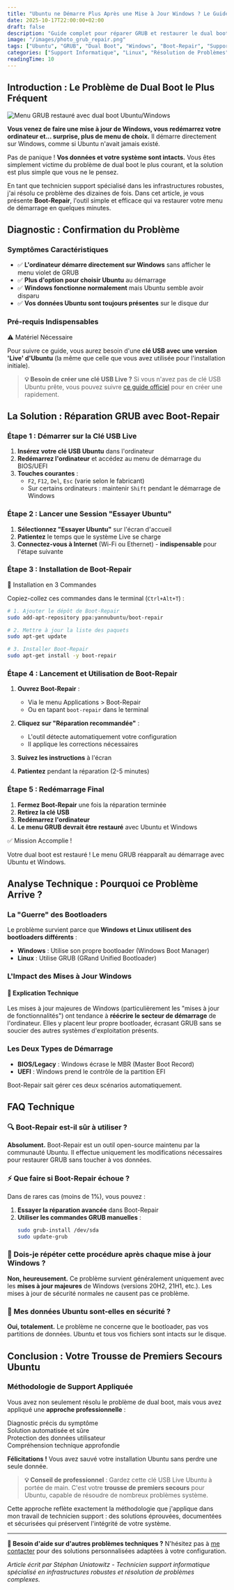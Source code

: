 ```yaml
---
title: "Ubuntu ne Démarre Plus Après une Mise à Jour Windows ? Le Guide de Réparation GRUB Ultime"
date: 2025-10-17T22:00:00+02:00
draft: false
description: "Guide complet pour réparer GRUB et restaurer le dual boot Ubuntu/Windows après une mise à jour Windows. Solution simple avec Boot-Repair, étapes détaillées et explications techniques."
image: "/images/photo_grub_repair.png"
tags: ["Ubuntu", "GRUB", "Dual Boot", "Windows", "Boot-Repair", "Support Technique", "Résolution de Problèmes", "Linux", "BIOS", "UEFI"]
categories: ["Support Informatique", "Linux", "Résolution de Problèmes"]
readingTime: 10
---
```


## Introduction : Le Problème de Dual Boot le Plus Fréquent

<div class="flex justify-center mb-8">
  <img src="/images/photo_dual_boot.png" alt="Menu GRUB restauré avec dual boot Ubuntu/Windows" class="max-w-full md:max-w-lg rounded-lg shadow-lg border border-gray-200 dark:border-gray-700">
</div>

**Vous venez de faire une mise à jour de Windows, vous redémarrez votre ordinateur et... surprise, plus de menu de choix.** Il démarre directement sur Windows, comme si Ubuntu n'avait jamais existé.

Pas de panique ! **Vos données et votre système sont intacts.** Vous êtes simplement victime du problème de dual boot le plus courant, et la solution est plus simple que vous ne le pensez.

En tant que technicien support spécialisé dans les infrastructures robustes, j'ai résolu ce problème des dizaines de fois. Dans cet article, je vous présente **Boot-Repair**, l'outil simple et efficace qui va restaurer votre menu de démarrage en quelques minutes.

## Diagnostic : Confirmation du Problème

### Symptômes Caractéristiques

- ✅ **L'ordinateur démarre directement sur Windows** sans afficher le menu violet de GRUB
- ✅ **Plus d'option pour choisir Ubuntu** au démarrage
- ✅ **Windows fonctionne normalement** mais Ubuntu semble avoir disparu
- ✅ **Vos données Ubuntu sont toujours présentes** sur le disque dur

### Pré-requis Indispensables

<div class="bg-blue-50 dark:bg-blue-900/20 border-l-4 border-blue-500 p-4 mb-6 rounded-r-lg">
  <div class="flex items-start">
    <div class="flex-shrink-0">
      <i class="fas fa-exclamation-circle text-blue-500 text-lg mt-1"></i>
    </div>
    <div class="ml-3">
      <p class="text-blue-800 dark:text-blue-200 font-medium">⚠️ Matériel Nécessaire</p>
      <p class="text-blue-700 dark:text-blue-300 text-sm mt-1">Pour suivre ce guide, vous aurez besoin d'une <strong>clé USB avec une version 'Live' d'Ubuntu</strong> (la même que celle que vous avez utilisée pour l'installation initiale).</p>
    </div>
  </div>
</div>

> **💡 Besoin de créer une clé USB Live ?** Si vous n'avez pas de clé USB Ubuntu prête, vous pouvez suivre [ce guide officiel](https://ubuntu.com/tutorials/create-a-usb-stick-on-ubuntu) pour en créer une rapidement.

## La Solution : Réparation GRUB avec Boot-Repair

### Étape 1 : Démarrer sur la Clé USB Live

1. **Insérez votre clé USB Ubuntu** dans l'ordinateur
2. **Redémarrez l'ordinateur** et accédez au menu de démarrage du BIOS/UEFI
3. **Touches courantes** :
   - `F2`, `F12`, `Del`, `Esc` (varie selon le fabricant)
   - Sur certains ordinateurs : maintenir `Shift` pendant le démarrage de Windows

### Étape 2 : Lancer une Session "Essayer Ubuntu"

1. **Sélectionnez "Essayer Ubuntu"** sur l'écran d'accueil
2. **Patientez** le temps que le système Live se charge
3. **Connectez-vous à Internet** (Wi-Fi ou Ethernet) - **indispensable** pour l'étape suivante

### Étape 3 : Installation de Boot-Repair

<div class="bg-yellow-50 dark:bg-yellow-900/20 border-l-4 border-yellow-500 p-4 mb-6 rounded-r-lg">
  <div class="flex items-start">
    <div class="flex-shrink-0">
      <i class="fas fa-terminal text-yellow-500 text-lg mt-1"></i>
    </div>
    <div class="ml-3">
      <p class="text-yellow-800 dark:text-yellow-200 font-medium">🔧 Installation en 3 Commandes</p>
      <p class="text-yellow-700 dark:text-yellow-300 text-sm mt-1">Copiez-collez ces commandes dans le terminal (<code>Ctrl+Alt+T</code>) :</p>
    </div>
  </div>
</div>

```bash
# 1. Ajouter le dépôt de Boot-Repair
sudo add-apt-repository ppa:yannubuntu/boot-repair

# 2. Mettre à jour la liste des paquets
sudo apt-get update

# 3. Installer Boot-Repair
sudo apt-get install -y boot-repair
```

### Étape 4 : Lancement et Utilisation de Boot-Repair

1. **Ouvrez Boot-Repair** :
   - Via le menu Applications > Boot-Repair
   - Ou en tapant `boot-repair` dans le terminal

2. **Cliquez sur "Réparation recommandée"** :
   - L'outil détecte automatiquement votre configuration
   - Il applique les corrections nécessaires

3. **Suivez les instructions** à l'écran
4. **Patientez** pendant la réparation (2-5 minutes)

### Étape 5 : Redémarrage Final

1. **Fermez Boot-Repair** une fois la réparation terminée
2. **Retirez la clé USB**
3. **Redémarrez l'ordinateur**
4. **Le menu GRUB devrait être restauré** avec Ubuntu et Windows

<div class="bg-green-50 dark:bg-green-900/20 border-l-4 border-green-500 p-4 my-6 rounded-r-lg">
  <div class="flex items-start">
    <div class="flex-shrink-0">
      <i class="fas fa-check-circle text-green-500 text-lg mt-1"></i>
    </div>
    <div class="ml-3">
      <p class="text-green-800 dark:text-green-200 font-medium">✅ Mission Accomplie !</p>
      <p class="text-green-700 dark:text-green-300 text-sm mt-1">Votre dual boot est restauré ! Le menu GRUB réapparaît au démarrage avec Ubuntu et Windows.</p>
    </div>
  </div>
</div>

## Analyse Technique : Pourquoi ce Problème Arrive ?

### La "Guerre" des Bootloaders

Le problème survient parce que **Windows et Linux utilisent des bootloaders différents** :

- **Windows** : Utilise son propre bootloader (Windows Boot Manager)
- **Linux** : Utilise GRUB (GRand Unified Bootloader)

### L'Impact des Mises à Jour Windows

<div class="bg-gray-50 dark:bg-gray-800 border border-gray-200 dark:border-gray-700 rounded-lg p-4 mb-6">
  <h4 class="font-bold text-gray-800 dark:text-gray-200 mb-2">🧠 Explication Technique</h4>
  <p class="text-gray-700 dark:text-gray-300 text-sm">
    Les mises à jour majeures de Windows (particulièrement les "mises à jour de fonctionnalités") ont tendance à <strong>réécrire le secteur de démarrage</strong> de l'ordinateur. Elles y placent leur propre bootloader, écrasant GRUB sans se soucier des autres systèmes d'exploitation présents.
  </p>
</div>

### Les Deux Types de Démarrage

- **BIOS/Legacy** : Windows écrase le MBR (Master Boot Record)
- **UEFI** : Windows prend le contrôle de la partition EFI

Boot-Repair sait gérer ces deux scénarios automatiquement.

## FAQ Technique

### 🔍 Boot-Repair est-il sûr à utiliser ?

**Absolument.** Boot-Repair est un outil open-source maintenu par la communauté Ubuntu. Il effectue uniquement les modifications nécessaires pour restaurer GRUB sans toucher à vos données.

### ⚡ Que faire si Boot-Repair échoue ?

Dans de rares cas (moins de 1%), vous pouvez :

1. **Essayer la réparation avancée** dans Boot-Repair
2. **Utiliser les commandes GRUB manuelles** :
   ```bash
   sudo grub-install /dev/sda
   sudo update-grub
   ```

### 🔄 Dois-je répéter cette procédure après chaque mise à jour Windows ?

**Non, heureusement.** Ce problème survient généralement uniquement avec les **mises à jour majeures** de Windows (versions 20H2, 21H1, etc.). Les mises à jour de sécurité normales ne causent pas ce problème.

### 💾 Mes données Ubuntu sont-elles en sécurité ?

**Oui, totalement.** Le problème ne concerne que le bootloader, pas vos partitions de données. Ubuntu et tous vos fichiers sont intacts sur le disque.

## Conclusion : Votre Trousse de Premiers Secours Ubuntu

<div class="bg-gradient-to-r from-blue-50 to-indigo-50 dark:from-blue-900/20 dark:to-indigo-900/20 border border-blue-200 dark:border-blue-700 rounded-xl p-6 mb-6">
  <div class="flex items-start">
    <div class="flex-shrink-0">
      <i class="fas fa-first-aid text-blue-500 text-xl mt-1"></i>
    </div>
    <div class="ml-4">
      <h3 class="text-blue-800 dark:text-blue-200 font-bold text-lg mb-3">Méthodologie de Support Appliquée</h3>
      <p class="text-blue-700 dark:text-blue-300 mb-4">Vous avez non seulement résolu le problème de dual boot, mais vous avez appliqué une <strong>approche professionnelle</strong> :</p>
      <div class="grid grid-cols-1 md:grid-cols-2 gap-3">
        <div class="flex items-center">
          <i class="fas fa-diagnoses text-green-500 mr-2"></i>
          <span class="text-blue-700 dark:text-blue-300 text-sm">Diagnostic précis du symptôme</span>
        </div>
        <div class="flex items-center">
          <i class="fas fa-tools text-green-500 mr-2"></i>
          <span class="text-blue-700 dark:text-blue-300 text-sm">Solution automatisée et sûre</span>
        </div>
        <div class="flex items-center">
          <i class="fas fa-shield-alt text-green-500 mr-2"></i>
          <span class="text-blue-700 dark:text-blue-300 text-sm">Protection des données utilisateur</span>
        </div>
        <div class="flex items-center">
          <i class="fas fa-graduation-cap text-green-500 mr-2"></i>
          <span class="text-blue-700 dark:text-blue-300 text-sm">Compréhension technique approfondie</span>
        </div>
      </div>
    </div>
  </div>
</div>

**Félicitations !** Vous avez sauvé votre installation Ubuntu sans perdre une seule donnée.

> **💡 Conseil de professionnel** : Gardez cette clé USB Live Ubuntu à portée de main. C'est votre **trousse de premiers secours** pour Ubuntu, capable de résoudre de nombreux problèmes système.

Cette approche reflète exactement la méthodologie que j'applique dans mon travail de technicien support : des solutions éprouvées, documentées et sécurisées qui préservent l'intégrité de votre système.

---

**🚀 Besoin d'aide sur d'autres problèmes techniques ?** N'hésitez pas à [me contacter](/contact) pour des solutions personnalisées adaptées à votre configuration.

*Article écrit par Stéphan Uniatowitz - Technicien support informatique spécialisé en infrastructures robustes et résolution de problèmes complexes.*
